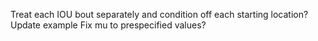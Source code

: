 Treat each IOU bout separately and condition off each starting location?
Update example
Fix mu to prespecified values?
